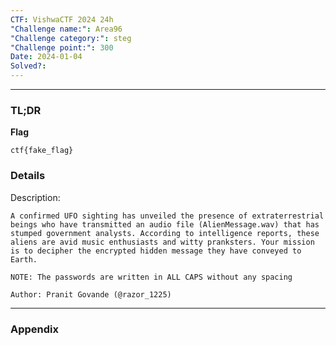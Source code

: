 ```yaml
---
CTF: VishwaCTF 2024 24h
"Challenge name:": Area96
"Challenge category:": steg
"Challenge point:": 300
Date: 2024-01-04
Solved?:
---
```

----
### TL;DR

**Flag**

```
ctf{fake_flag}
```


### Details

Description:
```
A confirmed UFO sighting has unveiled the presence of extraterrestrial beings who have transmitted an audio file (AlienMessage.wav) that has stumped government analysts. According to intelligence reports, these aliens are avid music enthusiasts and witty pranksters. Your mission is to decipher the encrypted hidden message they have conveyed to Earth.

NOTE: The passwords are written in ALL CAPS without any spacing

Author: Pranit Govande (@razor_1225)
```



---
### Appendix


